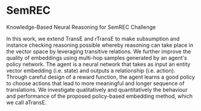 # SemREC
Knowledge-Based Neural Reasoning for SemREC Challenge

In this work, we extend TransE and rTransE to make subsumption and instance checking reasoning possible whereby reasoning can take place in the vector space by leveraging transitive relations. We further improve the quality of embeddings using multi-hop samples generated by an agent's policy network. The agent is a neural network that takes as input an entity vector embedding (i.e. state) and outputs a relationship (i.e. action). Through careful design of a reward function, the agent learns a good policy to choose actions that lead to more meaningful and longer sequence of translations. We investigate qualitatively and quantitatively the behaviour and performance of the proposed policy-based embedding method, which we call aTransE.   
